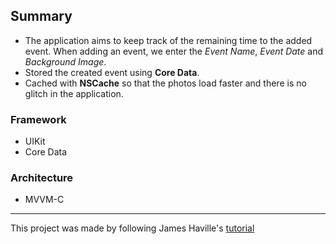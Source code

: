 ## Summary
- The application aims to keep track of the remaining time to the added event. When adding an event, we enter the *Event Name*, *Event Date* and *Background Image*. 
- Stored the created event using **Core Data**. 
- Cached with **NSCache** so that the photos load faster and there is no glitch in the application.

### Framework
- UIKit
- Core Data

### Architecture
- MVVM-C

------------

This project was made by following James Haville's [tutorial](https://www.youtube.com/playlist?list=PLLvVbXNzMjks_NtDCdluOYXdo8Ikx2GjH "tutorial")
